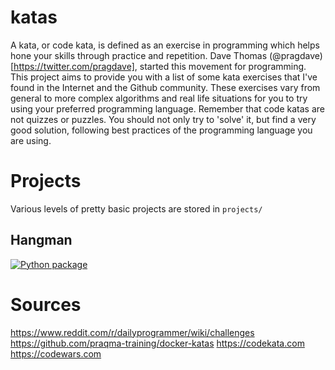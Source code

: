 # katas
A kata, or code kata, is defined as an exercise in programming which helps hone your skills through practice and repetition. Dave Thomas (@pragdave)[https://twitter.com/pragdave], started this movement for programming. This project aims to provide you with a list of some kata exercises that I've found in the Internet and the Github community. These exercises vary from general to more complex algorithms and real life situations for you to try using your preferred programming language. Remember that code katas are not quizzes or puzzles. You should not only try to 'solve' it, but find a very good solution, following best practices of the programming language you are using.

# Projects
Various levels of pretty basic projects are stored in `projects/`
## Hangman
[![Python package](https://github.com/david-ellinger/katas/actions/workflows/hangman.yaml/badge.svg)](https://github.com/david-ellinger/katas/actions/workflows/hangman.yaml)

# Sources
https://www.reddit.com/r/dailyprogrammer/wiki/challenges
https://github.com/praqma-training/docker-katas
https://codekata.com
https://codewars.com
